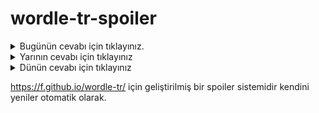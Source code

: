 # wordle-tr-spoiler

<details>
  <summary>Bugünün cevabı için tıklayınız.</summary>
  <br>
    <b> saçma </b>
</details>

<details>
  <summary>Yarının cevabı için tıklayınız</summary>
  <br>
   <b> sosis </b>
</details>

<details>
  <summary>Dünün cevabı için tıklayınız </summary>
  <br>
  <b> ümera </b>
</details>

https://f.github.io/wordle-tr/ için geliştirilmiş bir spoiler sistemidir kendini yeniler otomatik olarak.

